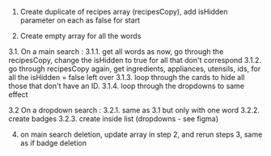 1. Create duplicate of recipes array (recipesCopy), add isHidden parameter on each as false for start

2. Create empty array for all the words

3.1. On a main search :
3.1.1. get all words as now, go through the recipesCopy, change the isHidden to true for all that don't correspond
3.1.2. go through recipesCopy again, get ingredients, appliances, utensils, ids, for all the isHidden = false left over
3.1.3. loop through the cards to hide all those that don't have an ID.
3.1.4. loop through the dropdowns to same effect

3.2 On a dropdown search :
3.2.1. same as 3.1 but only with one word
3.2.2. create badges
3.2.3. create inside list (dropdowns - see figma)

4. on main search deletion, update array in step 2, and rerun steps 3, same as if badge deletion
